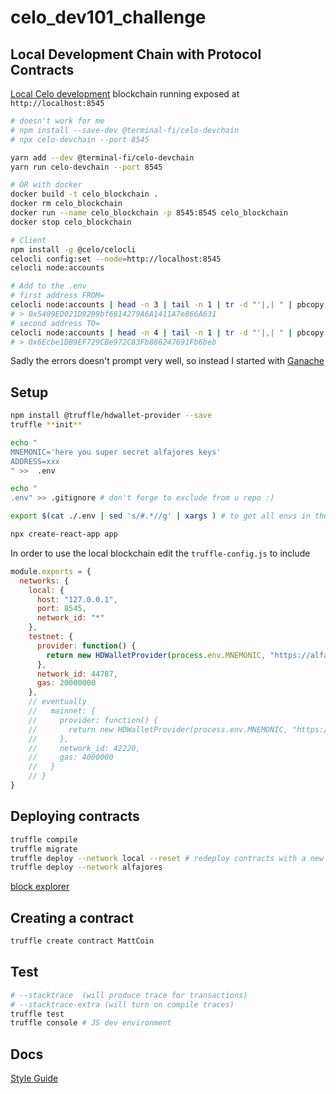 # celo_dev101_challenge

## Local Development Chain with Protocol Contracts

[Local Celo development](https://docs.celo.org/developer-guide/development-chain) blockchain running exposed at `http://localhost:8545`

```sh
# doesn't work for me
# npm install --save-dev @terminal-fi/celo-devchain
# npx celo-devchain --port 8545

yarn add --dev @terminal-fi/celo-devchain
yarn run celo-devchain --port 8545

# OR with docker
docker build -t celo_blockchain .
docker rm celo_blockchain
docker run --name celo_blockchain -p 8545:8545 celo_blockchain
docker stop celo_blockchain

# Client
npm install -g @celo/celocli
celocli config:set --node=http://localhost:8545
celocli node:accounts

# Add to the .env
# first address FROM=
celocli node:accounts | head -n 3 | tail -n 1 | tr -d "'|,| " | pbcopy
# > 0x5409ED021D9299bf6814279A6A1411A7e866A631
# second address TO=
celocli node:accounts | head -n 4 | tail -n 1 | tr -d "'|,| " | pbcopy
# > 0x6Ecbe1DB9EF729CBe972C83Fb886247691Fb6beb

```

Sadly the errors doesn't prompt very well, so instead I started with [Ganache](https://www.trufflesuite.com/ganache)

## Setup

```sh
npm install @truffle/hdwallet-provider --save
truffle **init**

echo "
MNEMONIC='here you super secret alfajores keys'
ADDRESS=xxx
" >>  .env

echo "
.env" >> .gitignore # don't forge to exclude from u repo :)

export $(cat ./.env | sed 's/#.*//g' | xargs ) # to get all envs in the terminal

npx create-react-app app
```

In order to use the local blockchain edit the `truffle-config.js` to include

```js
module.exports = {
  networks: {
    local: {
      host: "127.0.0.1",
      port: 8545,
      network_id: "*"
    },
    testnet: {
      provider: function() {
        return new HDWalletProvider(process.env.MNEMONIC, "https://alfajores-forno.celo-testnet.org")
      },
      network_id: 44787,
      gas: 20000000
    },
    // eventually
    //   mainnet: {
    //     provider: function() {
    //       return new HDWalletProvider(process.env.MNEMONIC, "https://forno.celo.org")
    //     },
    //     network_id: 42220,
    //     gas: 4000000
    //   }
    // }
}
```

## Deploying contracts

```sh
truffle compile
truffle migrate
truffle deploy --network local --reset # redeploy contracts with a new contract address
truffle deploy --network alfajores
```

[block explorer](https://explorer.celo.org/)

## Creating a contract

```sh
truffle create contract MattCoin
```

## Test

```sh
# --stacktrace  (will produce trace for transactions)
# --stacktrace-extra (will turn on compile traces)
truffle test
truffle console # JS dev environment
```

## Docs

[Style Guide](https://docs.soliditylang.org/en/v0.5.3/style-guide.html)

